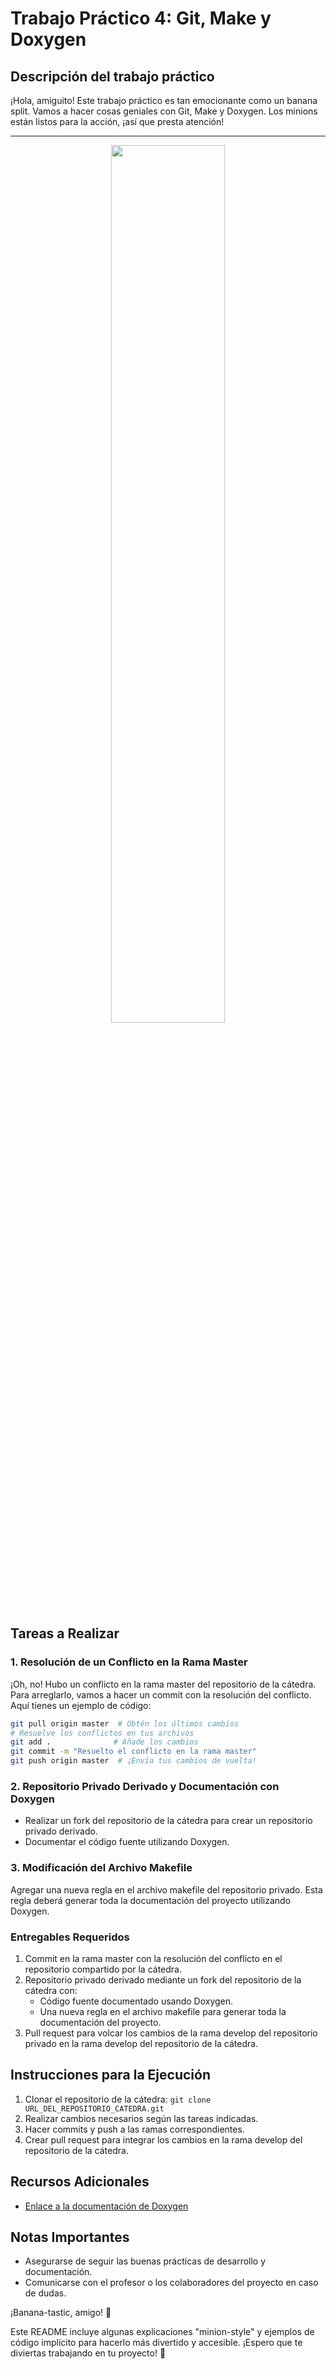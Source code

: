 # Trabajo Práctico 4: Git, Make y Doxygen

## Descripción del trabajo práctico
¡Hola, amiguito! Este trabajo práctico es tan emocionante como un banana split. Vamos a hacer cosas geniales con Git, Make y Doxygen. Los minions están listos para la acción, ¡así que presta atención!

---


<p align="center" width="100%">
    <img width="60%" src="https://github.com/Kzamudioq/SOPG/assets/138271936/de274c78-c5b1-4ec7-9dfb-88a55dcb7fcb"> 
</p>


## Tareas a Realizar
### 1. Resolución de un Conflicto en la Rama Master
¡Oh, no! Hubo un conflicto en la rama master del repositorio de la cátedra. Para arreglarlo, vamos a hacer un commit con la resolución del conflicto. Aquí tienes un ejemplo de código:

```bash
git pull origin master  # Obtén los últimos cambios
# Resuelve los conflictos en tus archivos
git add .              # Añade los cambios
git commit -m "Resuelto el conflicto en la rama master"
git push origin master  # ¡Envía tus cambios de vuelta!
```

### 2. Repositorio Privado Derivado y Documentación con Doxygen
- Realizar un fork del repositorio de la cátedra para crear un repositorio privado derivado.
- Documentar el código fuente utilizando Doxygen.

### 3. Modificación del Archivo Makefile
Agregar una nueva regla en el archivo makefile del repositorio privado. Esta regla deberá generar toda la documentación del proyecto utilizando Doxygen.

### Entregables Requeridos
1. Commit en la rama master con la resolución del conflicto en el repositorio compartido por la cátedra.
2. Repositorio privado derivado mediante un fork del repositorio de la cátedra con:
   - Código fuente documentado usando Doxygen.
   - Una nueva regla en el archivo makefile para generar toda la documentación del proyecto.
3. Pull request para volcar los cambios de la rama develop del repositorio privado en la rama develop del repositorio de la cátedra.

## Instrucciones para la Ejecución
1. Clonar el repositorio de la cátedra: `git clone URL_DEL_REPOSITORIO_CATEDRA.git`
2. Realizar cambios necesarios según las tareas indicadas.
3. Hacer commits y push a las ramas correspondientes.
4. Crear pull request para integrar los cambios en la rama develop del repositorio de la cátedra.

## Recursos Adicionales
- [Enlace a la documentación de Doxygen](https://github.com/Kzamudioq/IdS/blob/master/doxyfile)

## Notas Importantes
- Asegurarse de seguir las buenas prácticas de desarrollo y documentación.
- Comunicarse con el profesor o los colaboradores del proyecto en caso de dudas.

¡Banana-tastic, amigo! 🍌

Este README incluye algunas explicaciones "minion-style" y ejemplos de código implícito para hacerlo más divertido y accesible. ¡Espero que te diviertas trabajando en tu proyecto! 🚀
